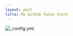 ```yaml
---
layout: post
title: My Github Twine Story 
---
```

![_config.yml](http://www.topmba.com/sites/default/files/styles/lead_article_image/public/blogs/lead-images/sharing_smaller_more_meaningful_personal_stories_in_your_mba_essay.jpg?itok=3V4Mn9ha)
